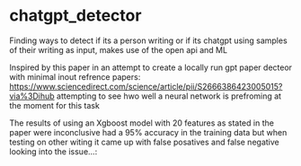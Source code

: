 # chatgpt_detector
Finding ways to detect if its a person writing or if its chatgpt using samples of their writing as input, makes use of the open api and ML


Inspired by this paper in an attempt to create a locally run gpt paper decteor with minimal inout refrence papers:
https://www.sciencedirect.com/science/article/pii/S2666386423005015?via%3Dihub
attempting to see hwo well a neural network is prefroming at the moment for this task

The results of using an Xgboost model with 20 features as stated in the paper were inconclusive had a 95% accuracy in the training data but when testing on other witing it came up with false posatives and false negative looking into the issue...:

